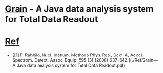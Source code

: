 # [Grain](https://trac.cc.jyu.fi/projects/grain) - A Java data analysis system for Total Data Readout





# [Ref](./Grain-code/grain-1.0.tgz)
  - [[1] P. Rahkila, Nucl. Instrum. Methods Phys. Res., Sect. A, Accel. Spectrom. Detect.
Assoc. Equip. 595 (3) (2008) 637–642.](./Ref/Grain—A Java data analysis system for Total Data Readout.pdf)
